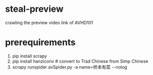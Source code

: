 # steal-preview
crawling the preview video link of AVHD101

# prerequirements
1. pip install scrapy
2. pip install hanziconv # convert to Trad Chinese from Simp Chinese
3. scrapy runspider avSpider.py -a name=桥本有菜 --nolog 
